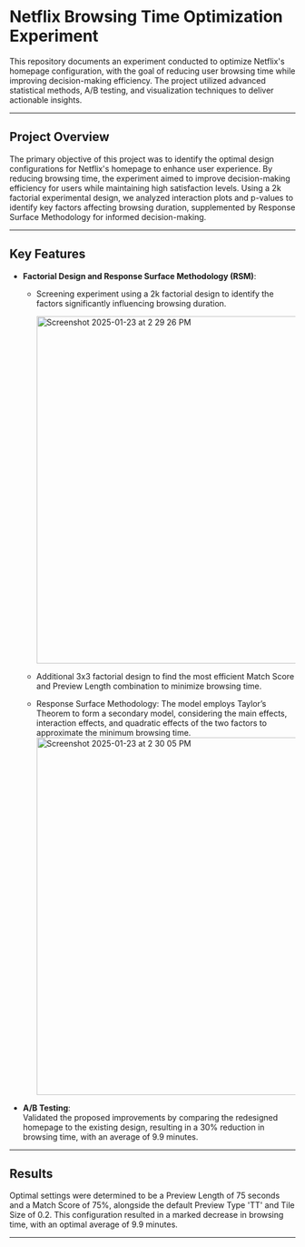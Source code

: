 # Netflix Browsing Time Optimization Experiment  

This repository documents an experiment conducted to optimize Netflix's homepage configuration, with the goal of reducing user browsing time while improving decision-making efficiency. The project utilized advanced statistical methods, A/B testing, and visualization techniques to deliver actionable insights.

---

## Project Overview

The primary objective of this project was to identify the optimal design configurations for Netflix's homepage to enhance user experience. By reducing browsing time, the experiment aimed to improve decision-making efficiency for users while maintaining high satisfaction levels. Using a 2k factorial experimental design, we analyzed interaction plots and p-values to identify key factors affecting browsing duration, supplemented by Response Surface Methodology for informed decision-making.

---

## Key Features  

- **Factorial Design and Response Surface Methodology (RSM)**:  
  - Screening experiment using a 2k factorial design to identify the factors significantly influencing browsing duration.

    <img width="611" alt="Screenshot 2025-01-23 at 2 29 26 PM" src="https://github.com/user-attachments/assets/802dcb21-2f55-4880-8f0f-8fa0db54130e" />
    
  - Additional 3x3 factorial design to find the most efficient Match Score and Preview Length combination to minimize browsing time.  
  - Response Surface Methodology: The model employs Taylor’s Theorem to form a secondary model, considering the main effects, interaction effects, and quadratic effects of the two factors to approximate the minimum browsing time.
    <img width="629" alt="Screenshot 2025-01-23 at 2 30 05 PM" src="https://github.com/user-attachments/assets/59099d5f-54a6-4b90-9c56-3bf8ee358c35" />


- **A/B Testing**:  
  Validated the proposed improvements by comparing the redesigned homepage to the existing design, resulting in a 30% reduction in browsing time, with an average of 9.9 minutes.

---

## Results  

Optimal settings were determined to be a Preview Length of 75 seconds and a Match Score of 75%, alongside the default Preview Type 'TT' and Tile Size of 0.2. This configuration resulted in a marked decrease in browsing time, with an optimal average of 9.9 minutes.

---
